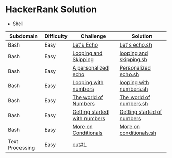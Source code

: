 # HackerRank Solution
* Shell

 Subdomain | Difficulty | Challenge      |Solution
 ----------|------------|----------------|--------
  Bash     |   Easy    | [Let's Echo](https://www.hackerrank.com/challenges/bash-tutorials-lets-echo/problem)|[Let's echo.sh](https://github.com/sindhu819/hackerearth-problems/blob/master/Shell/Let's%20echo.sh)
  Bash    | Easy       | [Looping and Skipping](https://github.com/sindhu819/hackerearth-problems/blob/master/Shell/Let's%20echo.sh) | [looping and skipping.sh](https://github.com/sindhu819/hackerearth-problems/blob/master/Shell/Looping%20and%20Skipping.sh)
  Bash | Easy | [A personalized echo](https://www.hackerrank.com/challenges/bash-tutorials---a-personalized-echo/problem) |[Personalized echo.sh](https://github.com/sindhu819/hackerearth-problems/blob/master/Shell/Personalized%20echo)
 Bash | Easy |[Looping with numbers](https://www.hackerrank.com/challenges/bash-tutorials---looping-with-numbers/problem) | [looping with numbers.sh](https://www.hackerrank.com/challenges/bash-tutorials---looping-with-numbers/problem)
 Bash | Easy | [The world of Numbers](https://www.hackerrank.com/challenges/bash-tutorials---the-world-of-numbers/problem) | [The world of numbers.sh](https://github.com/sindhu819/hackerearth-problems/blob/master/Shell/The%20world%20of%20numbers.sh)
 Bash | Easy | [Getting started with numbers](https://www.hackerrank.com/challenges/bash-tutorials---getting-started-with-conditionals/problem) | [Getting started of numbers](https://github.com/sindhu819/hackerearth-problems/blob/master/Shell/Getting%20started%20with%20numbers.sh)
 Bash | Easy | [More on Conditionals](https://github.com/sindhu819/hackerearth-problems/blob/master/Shell/Getting%20started%20with%20numbers.sh) | [More on conditionals.sh](https://github.com/sindhu819/hackerearth-problems/blob/master/Shell/More%20on%20conditionals.sh)
Text Processing |Easy| [cut#1](https://www.hackerrank.com/challenges/text-processing-cut-1/problem) |
